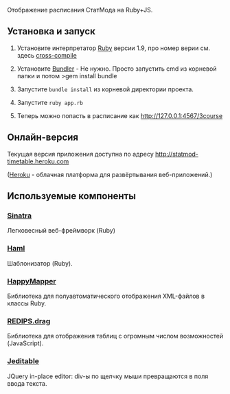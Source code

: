 ﻿Отображение расписания СтатМода на Ruby+JS.

## Установка и запуск

1. Установите интерпретатор [Ruby](http://rubyinstaller.org/downloads/) версии 1.9, про номер верии см. здесь [cross-compile](https://github.com/sparklemotion/nokogiri/issues/1256)

2. Установите [Bundler](http://gembundler.com/) - Не нужно. Просто запустить cmd из корневой папки и потом >gem install bundle

3. Запустите `bundle install` из корневой директории проекта.

4. Запуститe `ruby app.rb`

5. Теперь можно попасть в расписание как http://127.0.0.1:4567/3course

## Онлайн-версия

Текущая версия приложения доступна по адресу <http://statmod-timetable.heroku.com>

([Heroku](http://www.heroku.com/) - облачная платформа для развёртывания веб-приложений.)

## Используемые компоненты

### [Sinatra](http://www.sinatrarb.com/)

Легковесный веб-фреймворк (Ruby)

### [Haml](http://haml.info)

Шаблонизатор (Ruby).

### [HappyMapper](http://happymapper.rubyforge.org/)

Библиотека для полуавтоматического отображения XML-файлов в классы Ruby.

### [REDIPS.drag](http://www.redips.net/javascript/drag-and-drop-table-content/)

Библиотека для отображения таблиц с огромным числом возможностей (JavaScript).

### [Jeditable](http://www.appelsiini.net/projects/jeditable)

JQuery in-place editor: div-ы по щелчку мыши превращаются в поля ввода текста.
